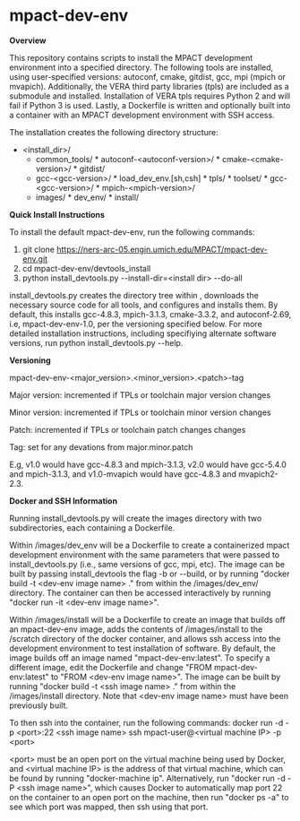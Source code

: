 # mpact-dev-env
<b>Overview</b>

This repository contains scripts to install the MPACT development environment into a specified directory. The following tools are installed, using user-specified versions: autoconf, cmake, gitdist, gcc, mpi (mpich or mvapich). Additionally, the VERA third party libraries (tpls) are included as a submodule and installed. Installation of VERA tpls requires Python 2 and will fail if Python 3 is used. Lastly, a Dockerfile is written and optionally built into a container with an MPACT development environment with SSH access. 

The installation creates the following directory structure:

* \<install_dir>/
  * common_tools/
        * autoconf-\<autoconf-version>/
        * cmake-\<cmake-version>/
        * gitdist/
  * gcc-\<gcc-version>/
        * load_dev_env.[sh,csh]
        * tpls/
        * toolset/
            * gcc-\<gcc-version>/
            * mpich-\<mpich-version>/
  * images/
        * dev_env/
        * install/

    
<b>Quick Install Instructions</b>

To install the default mpact-dev-env, run the following commands:

1. git clone https://ners-arc-05.engin.umich.edu/MPACT/mpact-dev-env.git
2. cd mpact-dev-env/devtools_install
3. python install_devtools.py --install-dir=\<install dir> --do-all

install_devtools.py creates the directory tree within <install dir>, downloads the necessary source code for all tools, and configures and installs them.
By default, this installs gcc-4.8.3, mpich-3.1.3, cmake-3.3.2, and autoconf-2.69, i.e, mpact-dev-env-1.0, per the versioning specified below.
For more detailed installation instructions, including specifiying alternate software versions, run python install_devtools.py --help.

    
<b>Versioning</b>

mpact-dev-env-\<major_version>.\<minor_version>.\<patch>-tag

Major version: incremented if TPLs or toolchain major version changes

Minor version: incremented if TPLs or toolchain minor version changes

Patch: incremented if TPLs or toolchain patch changes changes

Tag: set for any devations from major.minor.patch

E.g, v1.0 would have gcc-4.8.3 and mpich-3.1.3, v2.0 would have gcc-5.4.0 and mpich-3.1.3, and v1.0-mvapich would have gcc-4.8.3 and mvapich2-2.3.

<b>Docker and SSH Information</b>

Running install_devtools.py will create the images directory with two subdirectories, each containing a Dockerfile.

Within /images/dev_env will be a Dockerfile to create a containerized mpact development environment with the same parameters that were passed to install_devtools.py (i.e., same versions of gcc, mpi, etc). The image can be built by passing install_devtools the flag -b or --build, or by running "docker build -t \<dev-env image name> ." from within the /images/dev_env/ directory. The container can then be accessed interactively by running "docker run -it \<dev-env image name>". 
 
Within /images/install will be a Dockerfile to create an image that builds off an mpact-dev-env image, adds the contents of /images/install to the /scratch directory of the docker container, and allows ssh access into the development environment to test installation of software. By default, the image builds off an image named "mpact-dev-env:latest". To specify a different image, edit the Dockerfile and change "FROM mpact-dev-env:latest" to "FROM \<dev-env image name>". The image can be built by running "docker build -t \<ssh image name> ." from within the /images/install directory. Note that \<dev-env image name> must have been previously built.
 
To then ssh into the container, run the following commands:
docker run -d -p \<port>:22 \<ssh image name>
ssh mpact-user@\<virtual machine IP> -p \<port>
 
\<port> must be an open port on the virtual machine being used by Docker, and \<virtual machine IP> is the address of that virtual   machine, which can be found by running "docker-machine ip". Alternatively, run "docker run -d -P \<ssh image name>", which causes Docker to automatically map port 22 on the container to an open port on the machine, then run "docker ps -a" to see which port was mapped, then ssh using that port. 

